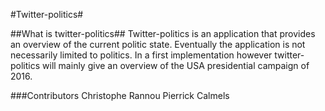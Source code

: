 #Twitter-politics#

##What is twitter-politics##
Twitter-politics is an application that provides an overview of the current politic state.
Eventually the application is not necessarily limited to politics. In a first implementation however
twitter-politics will mainly give an overview of the USA presidential campaign of 2016.

###Contributors
Christophe Rannou
Pierrick Calmels


